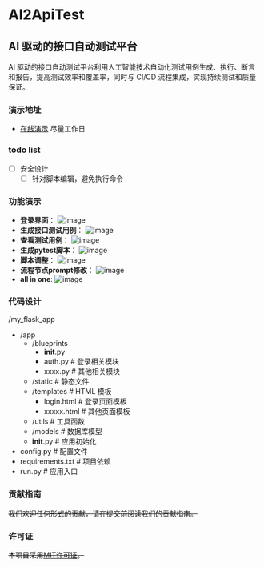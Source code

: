 # AI2ApiTest

## AI 驱动的接口自动测试平台

AI 驱动的接口自动测试平台利用人工智能技术自动化测试用例生成、执行、断言和报告，提高测试效率和覆盖率，同时与 CI/CD 流程集成，实现持续测试和质量保证。

### 演示地址
- [在线演示](http://134.175.222.87:5006)      尽量工作日

### todo list
- [ ] 安全设计
  - [ ] 针对脚本编辑，避免执行命令

### 功能演示
- **登录界面**：
  ![image](https://github.com/user-attachments/assets/8d3c4a2d-25aa-48e0-9630-9b4ebf37c0cd)
- **生成接口测试用例**：
  ![image](https://github.com/user-attachments/assets/ffa84a8b-bdcd-497e-9dd9-29dd1c4ed564)
- **查看测试用例**：
  ![image](https://github.com/user-attachments/assets/3a7aaabe-9f87-47fb-8921-3460bb3733e3)
- **生成pytest脚本**：
  ![image](https://github.com/user-attachments/assets/cfd22216-3b77-4bda-bb26-14f3c9aaed09)
- **脚本调整**：
  ![image](https://github.com/user-attachments/assets/8682ec26-a73c-4e80-bd48-5ba80330f6e1)
- **流程节点prompt修改**：
  ![image](https://github.com/user-attachments/assets/28865536-610f-4344-b91e-b2b4e201f4ef)
- **all in one**:
  ![image](https://github.com/user-attachments/assets/766c84a0-adb4-47da-9347-38f64d2be42e)

### 代码设计
/my_flask_app
- /app
  - /blueprints
    - __init__.py
    - auth.py        # 登录相关模块
    - xxxx.py        # 其他相关模块
  - /static            # 静态文件
  - /templates         # HTML 模板
    - login.html     # 登录页面模板
    - xxxxx.html     # 其他页面模板
  - /utils             # 工具函数
  - /models            # 数据库模型
  - __init__.py        # 应用初始化
- config.py              # 配置文件
- requirements.txt       # 项目依赖
- run.py                 # 应用入口
### 贡献指南
~~我们欢迎任何形式的贡献，请在提交前阅读我们的[贡献指南](CONTRIBUTING.md)。~~

### 许可证
~~本项目采用[MIT许可证](LICENSE)。~~
